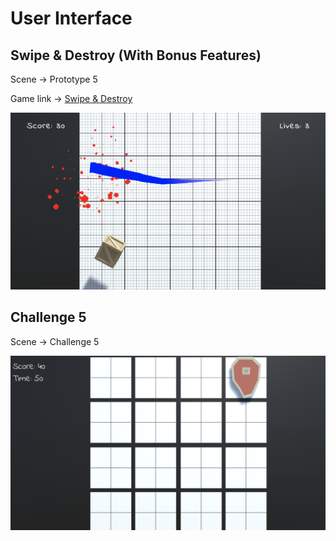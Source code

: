 # User Interface

## Swipe & Destroy (With Bonus Features)

Scene -> Prototype 5

Game link -> [Swipe & Destroy](https://play.unity.com/mg/other/swipe-destroy)

![Swipe & Destroy](./swipeanddestroy.png)

## Challenge 5

Scene -> Challenge 5

![Challenge 5](./challenge5.png)
